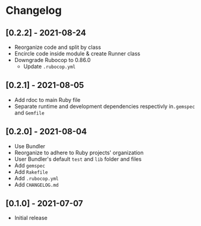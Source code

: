 # Changelog

## [0.2.2] - 2021-08-24

- Reorganize code and split by class
- Encircle code inside module & create Runner class
- Downgrade Rubocop to 0.86.0
  - Update `.rubocop.yml`

## [0.2.1] - 2021-08-05

- Add rdoc to main Ruby file
- Separate runtime and development dependencies respectivly in`.gemspec`
  and `Gemfile`

## [0.2.0] - 2021-08-04

- Use Bundler
- Reorganize to adhere to Ruby projects' organization
- User Bundler's default `test` and `lib` folder and files
- Add `gemspec`
- Add `Rakefile`
- Add `.rubocop.yml`
- Add `CHANGELOG.md`

## [0.1.0] - 2021-07-07

- Initial release
